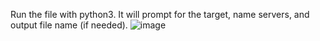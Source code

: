 Run the file with python3. It will prompt for the target, name servers, and output file name (if needed). 
![image](https://github.com/chxsec/DNS-Zone-Transfers/assets/98628139/14247f11-9b82-4656-bf3e-ce2a79e3c4f6)

